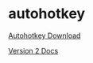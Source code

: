 # autohotkey

[Autohotkey Download](https://www.autohotkey.com/)

[Version 2 Docs](https://www.autohotkey.com/docs/v2/)
